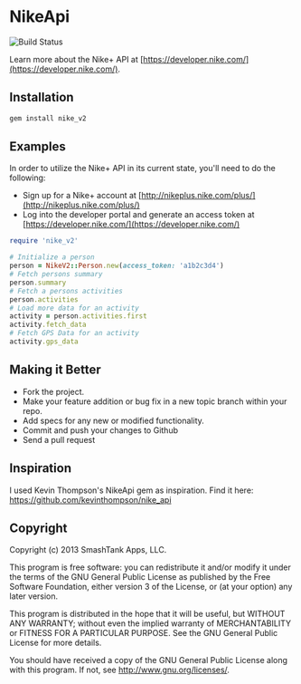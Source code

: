 NikeApi
====================

![Build Status](https://travis-ci.org/fuelxc/nike_v2.png)

Learn more about the Nike+ API at [https://developer.nike.com/](https://developer.nike.com/).

## Installation
``` bash
gem install nike_v2
```

## Examples

In order to utilize the Nike+ API in its current state, you'll need to do the following:
* Sign up for a Nike+ account at [http://nikeplus.nike.com/plus/](http://nikeplus.nike.com/plus/)
* Log into the developer portal and generate an access token at [https://developer.nike.com/](https://developer.nike.com/)

``` ruby
require 'nike_v2'

# Initialize a person
person = NikeV2::Person.new(access_token: 'a1b2c3d4')
# Fetch persons summary
person.summary
# Fetch a persons activities
person.activities
# Load more data for an activity
activity = person.activities.first
activity.fetch_data
# Fetch GPS Data for an activity
activity.gps_data
```

## Making it Better
 
* Fork the project.
* Make your feature addition or bug fix in a new topic branch within your repo.
* Add specs for any new or modified functionality.
* Commit and push your changes to Github
* Send a pull request

## Inspiration
I used Kevin Thompson's NikeApi gem as inspiration.  Find it here: https://github.com/kevinthompson/nike_api


## Copyright

Copyright (c) 2013 SmashTank Apps, LLC.

This program is free software: you can redistribute it and/or modify
it under the terms of the GNU General Public License as published by
the Free Software Foundation, either version 3 of the License, or
(at your option) any later version.

This program is distributed in the hope that it will be useful,
but WITHOUT ANY WARRANTY; without even the implied warranty of
MERCHANTABILITY or FITNESS FOR A PARTICULAR PURPOSE.  See the
GNU General Public License for more details.

You should have received a copy of the GNU General Public License
along with this program.  If not, see <http://www.gnu.org/licenses/>.